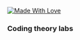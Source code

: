 [![Made With Love](https://img.shields.io/badge/Made%20With-Love-red.svg)](https://github.com/lifeisbeautifu1)

### Coding theory labs
